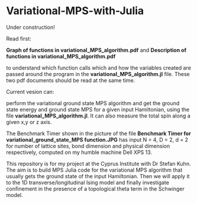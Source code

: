 # Variational-MPS-with-Julia

Under construction!

Read first:

**Graph of functions in variational_MPS_algorithm.pdf** and **Description of functions in variational_MPS_algorithm.pdf**

to understand which function calls which and how the variables created are passed around the program in the **variational_MPS_algorithm.jl** file. These two pdf documents should be read at the same time.

Current vesion can: 

perform the variational ground state MPS algorithm and get the ground state energy and ground state MPS for a given input Hamiltonian, using the file **variational_MPS_algorithm.jl**. It can also measure the total spin along a given x,y or z axis.

The Benchmark Timer shown in the picture of the file **Benchmark Timer for variational_ground_state_MPS function.JPG** has input N = 4, D = 2, d = 2 for number of lattice sites, bond dimension and physical dimension respectively, computed on my humble machine Dell XPS 13.

This repository is for my project at the Cyprus Institute with Dr Stefan Kuhn. The aim is to build MPS Julia code for the variational MPS algorithm that usually
gets the ground state of the input Hamiltonian. Then we will apply it to the 1D transverse/longitudinal Ising model and finally investigate confinement in the presence
of a topological theta term in the Schwinger model.

